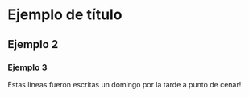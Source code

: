 # Ejemplo de título
## Ejemplo 2 
### Ejemplo 3 

Estas lineas fueron escritas un domingo por la tarde a punto de cenar!


